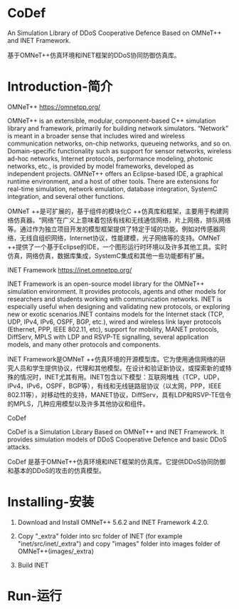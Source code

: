 # CoDef

An Simulation Library of DDoS Cooperative Defence Based on OMNeT++ and INET Framework.

基于OMNeT++仿真环境和INET框架的DDoS协同防御仿真库。

# Introduction-简介

OMNeT++  https://omnetpp.org/

OMNeT++ is an extensible, modular, component-based C++ simulation library and framework, primarily for building network simulators. “Network” is meant in a broader sense that includes wired and wireless communication networks, on-chip networks, queueing networks, and so on. Domain-specific functionality such as support for sensor networks, wireless ad-hoc networks, Internet protocols, performance modeling, photonic networks, etc., is provided by model frameworks, developed as independent projects. OMNeT++ offers an Eclipse-based IDE, a graphical runtime environment, and a host of other tools. There are extensions for real-time simulation, network emulation, database integration, SystemC integration, and several other functions.

OMNeT ++是可扩展的，基于组件的模块化C ++仿真库和框架，主要用于构建网络仿真器。“网络”在广义上意味着包括有线和无线通信网络，片上网络，排队网络等。通过作为独立项目开发的模型框架提供了特定于域的功能，例如对传感器网络，无线自组织网络，Internet协议，性能建模，光子网络等的支持。OMNeT ++提供了一个基于Eclipse的IDE，一个图形运行时环境以及许多其他工具。实时仿真，网络仿真，数据库集成，SystemC集成和其他一些功能都有扩展。

INET Framework  https://inet.omnetpp.org/

INET Framework is an open-source model library for the OMNeT++ simulation environment. It provides protocols, agents and other models for researchers and students working with communication networks. INET is especially useful when designing and validating new protocols, or exploring new or exotic scenarios.INET contains models for the Internet stack (TCP, UDP, IPv4, IPv6, OSPF, BGP, etc.), wired and wireless link layer protocols (Ethernet, PPP, IEEE 802.11, etc), support for mobility, MANET protocols, DiffServ, MPLS with LDP and RSVP-TE signalling, several application models, and many other protocols and components.

INET Framework是OMNeT ++仿真环境的开源模型库。它为使用通信网络的研究人员和学生提供协议，代理和其他模型。在设计和验证新协议，或探索新的或特殊的情况时，INET尤其有用。INET包含以下模型：互联网堆栈（TCP，UDP，IPv4，IPv6，OSPF，BGP等），有线和无线链路层协议（以太网，PPP，IEEE 802.11等），对移动性的支持，MANET协议，DiffServ，具有LDP和RSVP-TE信令的MPLS，几种应用模型以及许多其他协议和组件。

CoDef

CoDef is a Simulation Library Based on OMNeT++ and INET Framework. It provides simulation models of DDoS Cooperative Defence and basic DDoS attacks.

CoDef 是基于OMNeT++仿真环境和INET框架的仿真库。它提供DDoS协同防御和基本的DDoS的攻击的仿真模型。

# Installing-安装

1. Download and Install OMNeT++ 5.6.2 and INET Framework 4.2.0.

2. Copy "_extra" folder into src folder of INET (for example "inet/src/inet/_extra") and copy "images" folder into  images folder of OMNeT++(images/_extra)

3. Build INET

# Run-运行

